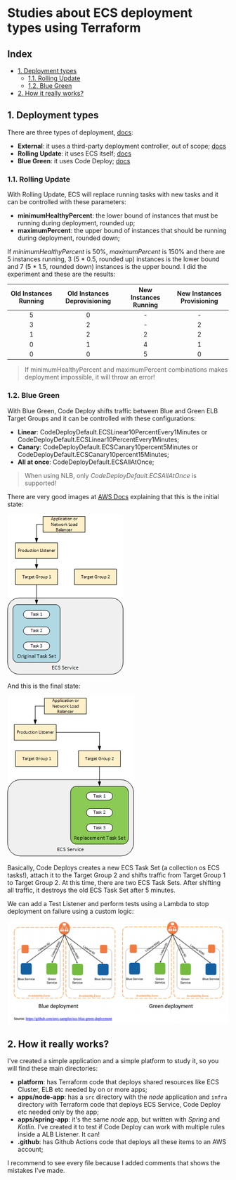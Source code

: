 <!-- omit from toc -->
# Studies about ECS deployment types using Terraform

<!-- omit from toc -->
## Index

- [1. Deployment types](#1-deployment-types)
  - [1.1. Rolling Update](#11-rolling-update)
  - [1.2. Blue Green](#12-blue-green)
- [2. How it really works?](#2-how-it-really-works)

## 1. Deployment types

There are three types of deployment, [docs](https://docs.aws.amazon.com/AmazonECS/latest/developerguide/deployment-types.html):

- **External**: it uses a third-party deployment controller, out of scope; [docs](https://docs.aws.amazon.com/AmazonECS/latest/developerguide/deployment-type-external.html)
- **Rolling Update**: it uses ECS itself; [docs](https://docs.aws.amazon.com/AmazonECS/latest/developerguide/deployment-type-ecs.html)
- **Blue Green**: it uses Code Deploy; [docs](https://docs.aws.amazon.com/AmazonECS/latest/developerguide/deployment-type-bluegreen.html)

### 1.1. Rolling Update

With Rolling Update, ECS will replace running tasks with new tasks and it can be controlled with these parameters:

- **minimumHealthyPercent**: the lower bound of instances that must be running during deployment, rounded up;
- **maximumPercent**: the upper bound of instances that should be running during deployment, rounded down;

If *minimumHealthyPercent* is 50%, *maximumPercent* is 150% and there are 5 instances running, 3 (5 * 0.5, rounded up) instances is the lower bound and 7 (5 * 1.5, rounded down) instances is the upper bound. I did the experiment and these are the results:

| Old Instances Running | Old Instances Deprovisioning | New Instances Running | New Instances Provisioning |
| :-------------------: | :--------------------------: | :-------------------: | :------------------------: |
|           5           |              0               |           -           |             -              |
|           3           |              2               |           -           |             2              |
|           1           |              2               |           2           |             2              |
|           0           |              1               |           4           |             1              |
|           0           |              0               |           5           |             0              |

> If minimumHealthyPercent and maximumPercent combinations makes deployment impossible, it will throw an error!

### 1.2. Blue Green

With Blue Green, Code Deploy shifts traffic between Blue and Green ELB Target Groups and it can be controlled with these configurations:

- **Linear**: CodeDeployDefault.ECSLinear10PercentEvery1Minutes or CodeDeployDefault.ECSLinear10PercentEvery1Minutes;
- **Canary**: CodeDeployDefault.ECSCanary10percent5Minutes or CodeDeployDefault.ECSCanary10percent15Minutes;
- **All at once**: CodeDeployDefault.ECSAllAtOnce;

> When using NLB, only *CodeDeployDefault.ECSAllAtOnce* is supported!

There are very good images at [AWS Docs](https://docs.aws.amazon.com/codedeploy/latest/userguide/tutorial-ecs-deployment.html) explaining that this is the initial state:

![](.resources/2023-06-17-19-30-51.png)

And this is the final state:

![](.resources/2023-06-17-19-31-08.png)

Basically, Code Deploys creates a new ECS Task Set (a collection os ECS tasks!), attach it to the Target Group 2 and shifts traffic from Target Group 1 to Target Group 2. At this time, there are two ECS Task Sets. After shifting all traffic, it destroys the old ECS Task Set after 5 minutes.

We can add a Test Listener and perform tests using a Lambda to stop deployment on failure using a custom logic:

![](.resources/2023-06-19-12-29-07.png)

## 2. How it really works?

I've created a simple application and a simple platform to study it, so you will find these main directories:

- **platform**: has Terraform code that deploys shared resources like ECS Cluster, ELB etc needed by on or more apps;
- **apps/node-app**: has a `src` directory with the *node* application and `infra` directory with Terraform code that deploys ECS Service, Code Deploy etc needed only by the app;
- **apps/spring-app**: it's the same *node* app, but written with *Spring* and *Kotlin*. I've created it to test if Code Deploy can work with multiple rules inside a ALB Listener. It can!
- **.github**: has Github Actions code that deploys all these items to an AWS account;

I recommend to see every file because I added comments that shows the mistakes I've made.
